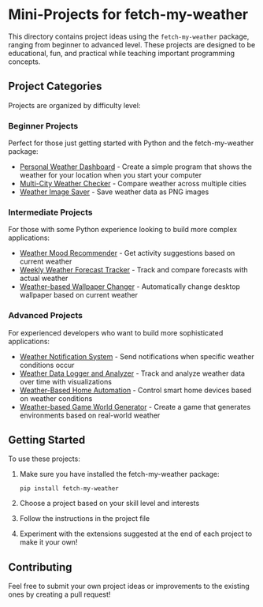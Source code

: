 # Mini-Projects for fetch-my-weather

This directory contains project ideas using the `fetch-my-weather` package, ranging from beginner to advanced level. These projects are designed to be educational, fun, and practical while teaching important programming concepts.

## Project Categories

Projects are organized by difficulty level:

### Beginner Projects

Perfect for those just getting started with Python and the fetch-my-weather package:

- [Personal Weather Dashboard](beginner/personal-weather-dashboard.md) - Create a simple program that shows the weather for your location when you start your computer
- [Multi-City Weather Checker](beginner/multi-city-weather-checker.md) - Compare weather across multiple cities
- [Weather Image Saver](beginner/weather-image-saver.md) - Save weather data as PNG images

### Intermediate Projects

For those with some Python experience looking to build more complex applications:

- [Weather Mood Recommender](intermediate/weather-mood-recommender.md) - Get activity suggestions based on current weather
- [Weekly Weather Forecast Tracker](intermediate/weekly-weather-forecast-tracker.md) - Track and compare forecasts with actual weather
- [Weather-based Wallpaper Changer](intermediate/weather-based-wallpaper-changer.md) - Automatically change desktop wallpaper based on current weather

### Advanced Projects

For experienced developers who want to build more sophisticated applications:

- [Weather Notification System](advanced/weather-notification-system.md) - Send notifications when specific weather conditions occur
- [Weather Data Logger and Analyzer](advanced/weather-data-logger-analyzer.md) - Track and analyze weather data over time with visualizations
- [Weather-Based Home Automation](advanced/weather-home-automation.md) - Control smart home devices based on weather conditions
- [Weather-based Game World Generator](advanced/weather-game-world-generator.md) - Create a game that generates environments based on real-world weather

## Getting Started

To use these projects:

1. Make sure you have installed the fetch-my-weather package:
   ```
   pip install fetch-my-weather
   ```

2. Choose a project based on your skill level and interests

3. Follow the instructions in the project file

4. Experiment with the extensions suggested at the end of each project to make it your own!

## Contributing

Feel free to submit your own project ideas or improvements to the existing ones by creating a pull request!